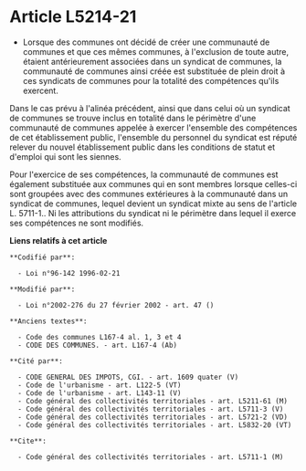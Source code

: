 # Article L5214-21

- Lorsque des communes ont décidé de créer une communauté de communes et que ces mêmes communes, à l'exclusion de toute
autre, étaient antérieurement associées dans un syndicat de communes, la communauté de communes ainsi créée est substituée de
plein droit à ces syndicats de communes pour la totalité des compétences qu'ils exercent.

Dans le cas prévu à l'alinéa précédent, ainsi que dans celui où un syndicat de communes se trouve inclus en totalité dans le
périmètre d'une communauté de communes appelée à exercer l'ensemble des compétences de cet établissement public, l'ensemble
du personnel du syndicat est réputé relever du nouvel établissement public dans les conditions de statut et d'emploi qui sont
les siennes.

Pour l'exercice de ses compétences, la communauté de communes est également substituée aux communes qui en sont membres
lorsque celles-ci sont groupées avec des communes extérieures à la communauté dans un syndicat de communes, lequel devient un
syndicat mixte au sens de l'article L. 5711-1.. Ni les attributions du syndicat ni le périmètre dans lequel il exerce ses
compétences ne sont modifiés.

**Liens relatifs à cet article**

	**Codifié par**:

	  - Loi n°96-142 1996-02-21

	**Modifié par**:

	  - Loi n°2002-276 du 27 février 2002 - art. 47 ()

	**Anciens textes**:

	  - Code des communes L167-4 al. 1, 3 et 4
	  - CODE DES COMMUNES. - art. L167-4 (Ab)

	**Cité par**:

	  - CODE GENERAL DES IMPOTS, CGI. - art. 1609 quater (V)
	  - Code de l'urbanisme - art. L122-5 (VT)
	  - Code de l'urbanisme - art. L143-11 (V)
	  - Code général des collectivités territoriales - art. L5211-61 (M)
	  - Code général des collectivités territoriales - art. L5711-3 (V)
	  - Code général des collectivités territoriales - art. L5721-2 (VD)
	  - Code général des collectivités territoriales - art. L5832-20 (VT)

	**Cite**:

	  - Code général des collectivités territoriales - art. L5711-1 (M)
